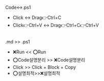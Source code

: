 Code↔️.ps1
- Click ↔️ Drag👉Ctrl+C
- Click👉Ctrl+V ↔️ Drag👉Ctrl+C👉Ctrl+V


##
.md >> .ps1
- ❌Run << ⭕Run
- ⭕Code설명분리 >> ❌Code설명분리
- Click >> Click + Block + Copy
- ⭕설명최적>>❌설명최적